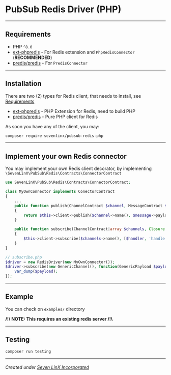 # PubSub Redis Driver (PHP)

* * *

## Requirements
- PHP `^8.0`
- [ext-phpredis](https://github.com/phpredis/phpredis) - For Redis extension and `PhpRedisConnector` (__RECOMMENDED__)
- [predis/predis](https://github.com/predis/predis) - For `PredisConnector`

* * *

## Installation

There are two (2) types for Redis client, that needs to install, see [Requirements](#requirements) 
- [ext-phpredis](https://github.com/phpredis/phpredis) - PHP Extension for Redis, need to build PHP
- [predis/predis](https://github.com/predis/predis) - Pure PHP client for Redis

As soon you have any of the client, you may:

```sh
composer require sevenlinx/pubsub-redis-php
```

* * *

## Implement your own Redis connector

You may implement your own Redis client decorator, by implementing `\SevenLinX\PubSub\Redis\Contracts\ConnectorContract`

```php 
use SevenLinX\PubSub\Redis\Contracts\ConnectorContract;

class MyOwnConnector implements ConectorContract
{
    ...
    public function publish(ChannelContract $channel, MessageContract $message): int
    {
        return $this->client->publish($channel->name(), $message->payload());
    }

    public function subscribe(ChannelContract|array $channels, Closure $handler): void
    {
        $this->client->subscribe($channels->name(), [$handler, 'handle']);
    }
}

// subscribe.php
$driver = new RedisDriver(new MyOwnConnector());
$driver->subscribe(new GenericChannel(), function(GenericPayload $payload, redis) {
    var_dump($payload);
});
```
* * *

## Example

You can check on `examples/` directory

__/!\\ NOTE: This requires an existing redis server /!\\__

* * *

## Testing
```shell
composer run testing
```
* * *
###### Created under [Seven LinX Incorporated](https://sevenlinx.tech)